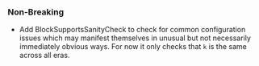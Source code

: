 <!--
A new scriv changelog fragment.

Uncomment the section that is right (remove the HTML comment wrapper).
-->

<!--
### Patch

- A bullet item for the Patch category.

-->
### Non-Breaking

- Add BlockSupportsSanityCheck to check for common configuration issues which may manifest themselves in unusual but not necessarily immediately obvious ways. For now it only checks that `k` is the same across all eras.

<!--
### Breaking

- A bullet item for the Breaking category.

-->
